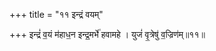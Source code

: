 +++
title = "११ इन्द्रं वयम्"

+++
इन्द्रं॑ व॒यं म॑हाध॒न इन्द्र॒मर्भे॑ हवामहे । युजं॑ वृ॒त्रेषु॑ व॒ज्रिण॑म्॥११॥  